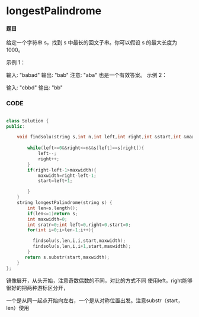 # longestPalindrome


#### 题目
给定一个字符串 s，找到 s 中最长的回文子串。你可以假设 s 的最大长度为 1000。

示例 1：

输入: "babad"
输出: "bab"
注意: "aba" 也是一个有效答案。
示例 2：

输入: "cbbd"
输出: "bb"



### CODE

```c++

class Solution {
public:

    void findsolu(string s,int n,int left,int right,int &start,int &maxwidth){
       
        while(left>=0&&right<=n&&s[left]==s[right]){
            left--;
            right++;
        }
        if(right-left-1>maxwidth){
            maxwidth=right-left-1;
            start=left+1;

        }
    }
    string longestPalindrome(string s) {
        int len=s.length();
        if(len<=1)return s;
        int maxwidth=0;
        int sratr=0;int left=0,right=0,start=0;
        for(int i=0;i<len-1;i++){

          findsolu(s,len,i,i,start,maxwidth);
          findsolu(s,len,i,i+1,start,maxwidth);
        }
       return s.substr(start,maxwidth);
    }
};
```

镜像展开，从头开始，注意奇数偶数的不同，对比的方式不同 使用left，right能够很好的把两种游标区分开，

一个是从同一起点开始向左右，一个是从对称位置出发。注意substr（start，len）使用